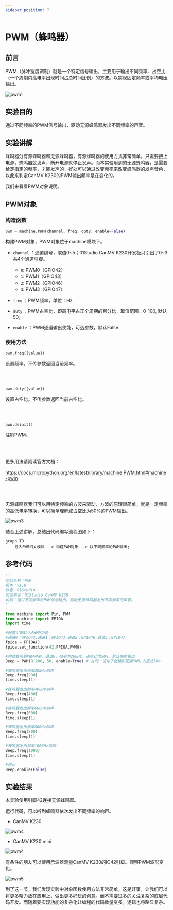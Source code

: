 ```yaml
---
sidebar_position: 7
---
```


# PWM（蜂鸣器）

## 前言
PWM（脉冲宽度调制）就是一个特定信号输出，主要用于输出不同频率、占空比（一个周期内高电平出现时间占总时间比例）的方波。以实现固定频率或平均电压输出。

![pwm1](./img/pwm/pwm1.gif)


## 实验目的
通过不同频率的PWM信号输出，驱动无源蜂鸣器发出不同频率的声音。

## 实验讲解

蜂鸣器分有源蜂鸣器和无源蜂鸣器，有源蜂鸣器的使用方式非常简单，只需要接上电源，蜂鸣器就发声，断开电源就停止发声。而本实验用到的无源蜂鸣器，是需要给定指定的频率，才能发声的，好处可以通过改变频率来改变蜂鸣器的发声音色，以此来判定CanMV K230的PWM输出频率是在变化的。

我们来看看PWM对象说明。

## PWM对象

### 构造函数
```python
pwm = machine.PWM(channel, freq, duty, enable=False)
```
构建PWM对象，PWM对象位于machine模块下。

- `channel` ：通道编号，取值0~5；01Studio CanMV K230开发板只引出了0~3共4个通道引脚。

    - `0`: PWM0（GPIO42）
    - `1`: PWM1（GPIO43）
    - `2`: PWM2（GPIO46）
    - `3`: PWM3（GPIO47）
    
- `freq` ：PWM频率，单位：Hz, 
- `duty` ：PWM占空比，即高电平占正个周期的百分比，取值范围：0-100, 默认50;
- `enable` ：PWM通道输出使能，可选参数，默认False

### 使用方法
```python
pwm.freq([value])
```
设置频率。不传参数返回当前频率。

<br></br>

```python
pwm.duty([value])
```
设置占空比。不传参数返回当前占空比。

<br></br>

```python
pwn.deinit()
```
注销PWM。

<br></br>


更多用法请阅读官方文档：<br></br>
https://docs.micropython.org/en/latest/library/machine.PWM.html#machine-pwm

<br></br>


无源蜂鸣器我们可以用特定频率的方波来驱动，方波的原理很简单，就是一定频率的高低电平转换，可以简单理解成占空比为50%的PWM输出。

![pwm3](./img/pwm/pwm3.png)

结合上述讲解，总结出代码编写流程图如下：

```mermaid
graph TD
    导入PWM相关模块 --> 构建PWM对象 --> 以不同频率的PWM输出;
```

## 参考代码

```python
'''
实验名称：PWM
版本：v1.0
作者：01Studio
实验平台：01Studio CanMV K230
说明：通过不同频率的PWM信号输出，驱动无源蜂鸣器发出不同频率的声音。
'''

from machine import Pin, PWM
from machine import FPIOA
import time

#配置引脚42为PWM0功能
#通道0：GPIO42,通道1：GPIO43,通道2：GPIO46,通道3：GPIO47,
fpioa = FPIOA()
fpioa.set_function(42,FPIOA.PWM0)

#构建蜂鸣器PWM对象，通道0，频率为200Hz，占空比为50%，默认使能输出
Beep = PWM(0,200, 50, enable=True) # 在同一语句下创建和配置PWM,占空比50%

#蜂鸣器发出频率200Hz响声
Beep.freq(200)
time.sleep(1)

#蜂鸣器发出频率400Hz响声
Beep.freq(400)
time.sleep(1)

#蜂鸣器发出频率600Hz响声
Beep.freq(600)
time.sleep(1)

#蜂鸣器发出频率800Hz响声
Beep.freq(800)
time.sleep(1)

#蜂鸣器发出频率1000Hz响声
Beep.freq(1000)
time.sleep(1)

#停止
Beep.enable(False)

```

## 实验结果

本实验使用引脚42连接无源蜂鸣器。

运行代码，可以听到蜂鸣器依次发出不同频率的响声。

- CanMV K230

![pwm4](./img/pwm/pwm4.png)

- CanMV K230 mini

![pwm4](./img/pwm/pwm4_1.png)

有条件的朋友可以使用示波器测量CanMV K230的IO42引脚。观察PWM波形变化。

![pwm5](./img/pwm/pwm5.png)

到了这一节，我们发现实验中对象函数使用方法非常简单，这是好事，让我们可以将更多精力放在应用上，做出更多好玩的创意。而不需要过多的关注复杂的底层代码开发。而随着要实现功能的复杂化让编程的代码数量变多，逻辑也将略显复杂。
